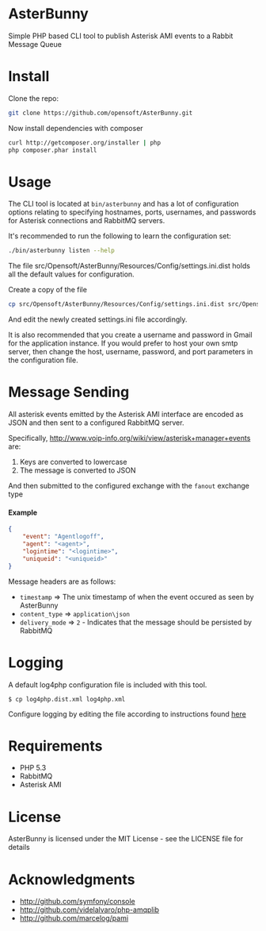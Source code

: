 AsterBunny
==========

Simple PHP based CLI tool to publish Asterisk AMI events to a Rabbit Message Queue

Install
=======

Clone the repo:

```bash
git clone https://github.com/opensoft/AsterBunny.git
```

Now install dependencies with composer

```bash
curl http://getcomposer.org/installer | php
php composer.phar install
```

Usage
=====

The CLI tool is located at `bin/asterbunny` and has a lot of configuration options relating to specifying hostnames, ports,
usernames, and passwords for Asterisk connections and RabbitMQ servers.

It's recommended to run the following to learn the configuration set:

```bash
./bin/asterbunny listen --help
```

The file src/Opensoft/AsterBunny/Resources/Config/settings.ini.dist holds all the default values for configuration.

Create a copy of the file

```bash
cp src/Opensoft/AsterBunny/Resources/Config/settings.ini.dist src/Opensoft/AsterBunny/Resources/Config/settings.ini
```

And edit the newly created settings.ini file accordingly.

It is also recommended that you create a username and password in Gmail for the application instance. If you would prefer to host your own smtp server, then change the host, username, password, and port parameters in the configuration file.

Message Sending
===============

All asterisk events emitted by the Asterisk AMI interface are encoded as JSON and then sent to a configured RabbitMQ server.

Specifically, http://www.voip-info.org/wiki/view/asterisk+manager+events are:

  1. Keys are converted to lowercase
  2. The message is converted to JSON

And then submitted to the configured exchange with the `fanout` exchange type

#### Example

```json
{
    "event": "Agentlogoff",
    "agent": "<agent>",
    "logintime": "<logintime>",
    "uniqueid": "<uniqueid>"
}
```

Message headers are as follows:

 * `timestamp` => The unix timestamp of when the event occured as seen by AsterBunny
 * `content_type` => `application\json`
 * `delivery_mode` => `2` - Indicates that the message should be persisted by RabbitMQ

Logging
=======

A default log4php configuration file is included with this tool.

    $ cp log4php.dist.xml log4php.xml

Configure logging by editing the file according to instructions found [here](http://logging.apache.org/log4php/docs/configuration.html)

Requirements
============

 * PHP 5.3
 * RabbitMQ
 * Asterisk AMI

License
=======

AsterBunny is licensed under the MIT License - see the LICENSE file for details

Acknowledgments
===============

 * http://github.com/symfony/console
 * http://github.com/videlalvaro/php-amqplib
 * http://github.com/marcelog/pami
